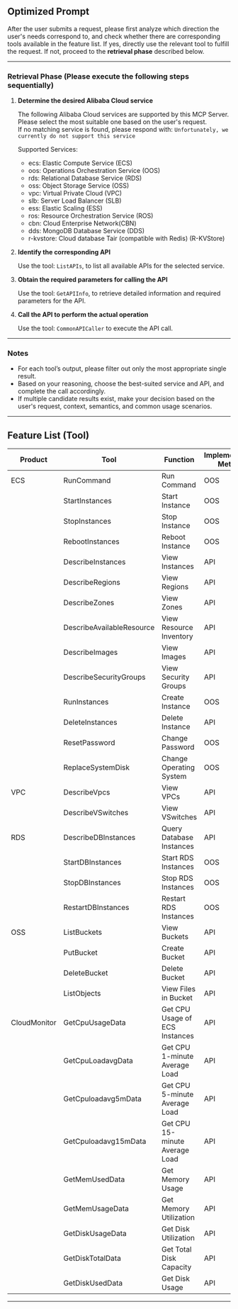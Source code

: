 ## Optimized Prompt

After the user submits a request, please first analyze which direction the user's needs correspond to, and check whether there are corresponding tools available in the feature list. If yes, directly use the relevant tool to fulfill the request. If not, proceed to the **retrieval phase** described below.

---

### Retrieval Phase (Please execute the following steps sequentially)

1. **Determine the desired Alibaba Cloud service**

   The following Alibaba Cloud services are supported by this MCP Server. Please select the most suitable one based on the user's request.  
   If no matching service is found, please respond with: `Unfortunately, we currently do not support this service`

   Supported Services:
   - ecs: Elastic Compute Service (ECS)
   - oos: Operations Orchestration Service (OOS)
   - rds: Relational Database Service (RDS)
   - oss: Object Storage Service (OSS)
   - vpc: Virtual Private Cloud (VPC)
   - slb: Server Load Balancer (SLB)
   - ess: Elastic Scaling (ESS)
   - ros: Resource Orchestration Service (ROS)
   - cbn: Cloud Enterprise Network(CBN)
   - dds: MongoDB Database Service (DDS)
   - r-kvstore: Cloud database Tair (compatible with Redis) (R-KVStore)

2. **Identify the corresponding API**

   Use the tool: `ListAPIs`, to list all available APIs for the selected service.

3. **Obtain the required parameters for calling the API**

   Use the tool: `GetAPIInfo`, to retrieve detailed information and required parameters for the API.

4. **Call the API to perform the actual operation**

   Use the tool: `CommonAPICaller` to execute the API call.

---

### Notes

- For each tool’s output, please filter out only the most appropriate single result.
- Based on your reasoning, choose the best-suited service and API, and complete the call accordingly.
- If multiple candidate results exist, make your decision based on the user's request, context, semantics, and common usage scenarios.

---

## Feature List (Tool)

| Product | Tool | Function | Implementation Method | Status |
| --- | --- | --- | --- | --- |
| ECS | RunCommand | Run Command | OOS | Done |
|  | StartInstances | Start Instance | OOS | Done |
|  | StopInstances | Stop Instance | OOS | Done |
|  | RebootInstances | Reboot Instance | OOS | Done |
|  | DescribeInstances | View Instances | API | Done |
|  | DescribeRegions | View Regions | API | Done |
|  | DescribeZones | View Zones | API | Done |
|  | DescribeAvailableResource | View Resource Inventory | API | Done |
|  | DescribeImages | View Images | API | Done |
|  | DescribeSecurityGroups | View Security Groups | API | Done |
|  | RunInstances | Create Instance | OOS | Done |
|  | DeleteInstances | Delete Instance | API | Done |
|  | ResetPassword | Change Password | OOS | Done |
|  | ReplaceSystemDisk | Change Operating System | OOS | Done |
| VPC | DescribeVpcs | View VPCs | API | Done |
|  | DescribeVSwitches | View VSwitches | API | Done |
| RDS | DescribeDBInstances | Query Database Instances | API | Done |
|  | StartDBInstances | Start RDS Instances | OOS | Done |
|  | StopDBInstances | Stop RDS Instances | OOS | Done |
|  | RestartDBInstances | Restart RDS Instances | OOS | Done |
| OSS | ListBuckets | View Buckets | API | Done |
|  | PutBucket | Create Bucket | API | Done |
|  | DeleteBucket | Delete Bucket | API | Done |
|  | ListObjects | View Files in Bucket | API | Done |
| CloudMonitor | GetCpuUsageData | Get CPU Usage of ECS Instances | API | Done |
|  | GetCpuLoadavgData | Get CPU 1-minute Average Load | API | Done |
|  | GetCpuloadavg5mData | Get CPU 5-minute Average Load | API | Done |
|  | GetCpuloadavg15mData | Get CPU 15-minute Average Load | API | Done |
|  | GetMemUsedData | Get Memory Usage | API | Done |
|  | GetMemUsageData | Get Memory Utilization | API | Done |
|  | GetDiskUsageData | Get Disk Utilization | API | Done |
|  | GetDiskTotalData | Get Total Disk Capacity | API | Done |
|  | GetDiskUsedData | Get Disk Usage | API | Done |

---
